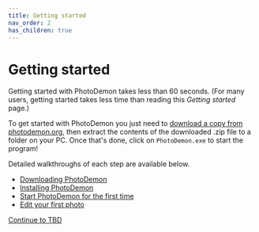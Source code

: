 ```yaml
---
title: Getting started
nav_order: 2
has_children: true
---
```


# Getting started

Getting started with PhotoDemon takes less than 60 seconds.  (For many users, getting started takes less time than reading this *Getting started* page.)

To get started with PhotoDemon you just need to [download a copy from photodemon.org](https://photodemon.org/download/), then extract the contents of the downloaded .zip file to a folder on your PC.  Once that's done, click on `PhotoDemon.exe` to start the program!

Detailed walkthroughs of each step are available below.

- [Downloading PhotoDemon](./download-photodemon)
- [Installing PhotoDemon](./install-photodemon)
- [Start PhotoDemon for the first time](./first-run)
- [Edit your first photo](./first-photo)

[Continue to TBD](./)
